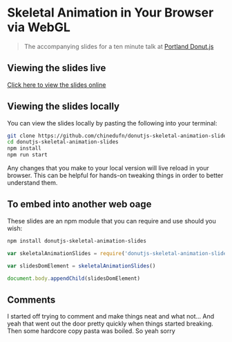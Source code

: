 Skeletal Animation in Your Browser via WebGL
============================================

> The accompanying slides for a ten minute talk at [Portland Donut.js](http://donutjs.club/)

## Viewing the slides live

[Click here to view the slides online]()

## Viewing the slides locally

You can view the slides locally by pasting the following into your terminal:

```sh
git clone https://github.com/chinedufn/donutjs-skeletal-animation-slides
cd donutjs-skeletal-animation-slides
npm install
npm run start
```

Any changes that you make to your local version will live reload in your browser.
This can be helpful for hands-on tweaking things in order to better understand them.

## To embed into another web oage

These slides are an npm module that you can require and use should you wish:

```sh
npm install donutjs-skeletal-animation-slides
```

```js
var skeletalAnimationSlides = require('donutjs-skeletal-animation-slides')

var slidesDomElement = skeletalAnimationSlides()

document.body.appendChild(slidesDomElement)
```

## Comments

I started off trying to comment and make things neat and what not... And yeah that went out the door pretty quickly when things started breaking.
Then some hardcore copy pasta was boiled.
So yeah sorry
